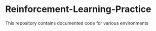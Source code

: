 # Reinforcement-Learning-Practice
This repository contains documented code for various environments
